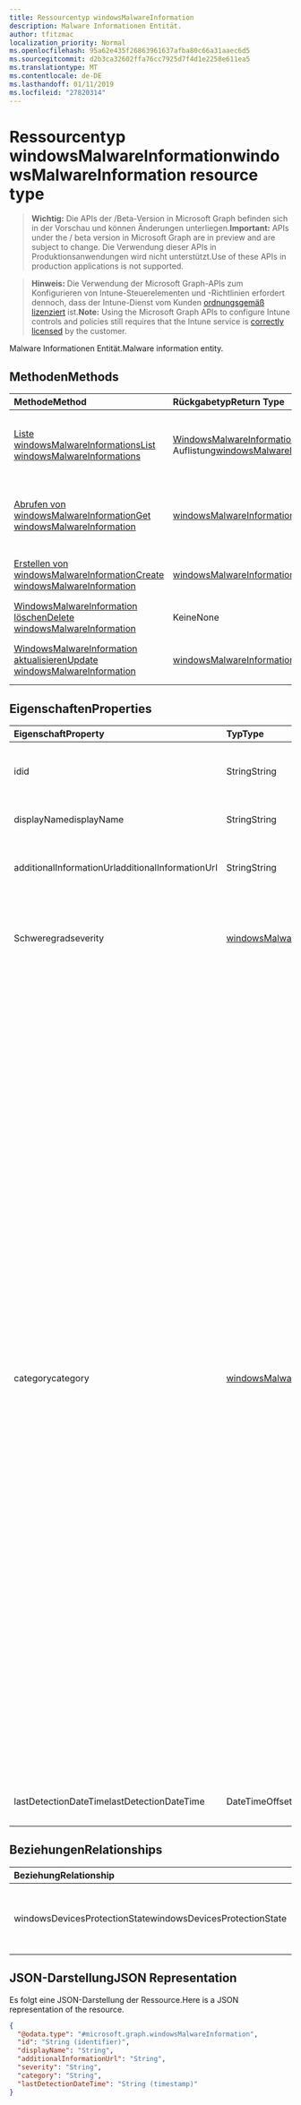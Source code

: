 ```yaml
---
title: Ressourcentyp windowsMalwareInformation
description: Malware Informationen Entität.
author: tfitzmac
localization_priority: Normal
ms.openlocfilehash: 95a62e435f26863961637afba80c66a31aaec6d5
ms.sourcegitcommit: d2b3ca32602ffa76cc7925d7f4d1e2258e611ea5
ms.translationtype: MT
ms.contentlocale: de-DE
ms.lasthandoff: 01/11/2019
ms.locfileid: "27820314"
---
```

# <a name="windowsmalwareinformation-resource-type"></a><span data-ttu-id="37ba6-103">Ressourcentyp windowsMalwareInformation</span><span class="sxs-lookup"><span data-stu-id="37ba6-103">windowsMalwareInformation resource type</span></span>

> <span data-ttu-id="37ba6-104">**Wichtig:** Die APIs der /Beta-Version in Microsoft Graph befinden sich in der Vorschau und können Änderungen unterliegen.</span><span class="sxs-lookup"><span data-stu-id="37ba6-104">**Important:** APIs under the / beta version in Microsoft Graph are in preview and are subject to change.</span></span> <span data-ttu-id="37ba6-105">Die Verwendung dieser APIs in Produktionsanwendungen wird nicht unterstützt.</span><span class="sxs-lookup"><span data-stu-id="37ba6-105">Use of these APIs in production applications is not supported.</span></span>

> <span data-ttu-id="37ba6-106">**Hinweis:** Die Verwendung der Microsoft Graph-APIs zum Konfigurieren von Intune-Steuerelementen und -Richtlinien erfordert dennoch, dass der Intune-Dienst vom Kunden [ordnungsgemäß lizenziert](https://go.microsoft.com/fwlink/?linkid=839381) ist.</span><span class="sxs-lookup"><span data-stu-id="37ba6-106">**Note:** Using the Microsoft Graph APIs to configure Intune controls and policies still requires that the Intune service is [correctly licensed](https://go.microsoft.com/fwlink/?linkid=839381) by the customer.</span></span>

<span data-ttu-id="37ba6-107">Malware Informationen Entität.</span><span class="sxs-lookup"><span data-stu-id="37ba6-107">Malware information entity.</span></span>
## <a name="methods"></a><span data-ttu-id="37ba6-108">Methoden</span><span class="sxs-lookup"><span data-stu-id="37ba6-108">Methods</span></span>
|<span data-ttu-id="37ba6-109">Methode</span><span class="sxs-lookup"><span data-stu-id="37ba6-109">Method</span></span>|<span data-ttu-id="37ba6-110">Rückgabetyp</span><span class="sxs-lookup"><span data-stu-id="37ba6-110">Return Type</span></span>|<span data-ttu-id="37ba6-111">Beschreibung</span><span class="sxs-lookup"><span data-stu-id="37ba6-111">Description</span></span>|
|:---|:---|:---|
|[<span data-ttu-id="37ba6-112">Liste windowsMalwareInformations</span><span class="sxs-lookup"><span data-stu-id="37ba6-112">List windowsMalwareInformations</span></span>](../api/intune-devices-windowsmalwareinformation-list.md)|<span data-ttu-id="37ba6-113">[WindowsMalwareInformation](../resources/intune-devices-windowsmalwareinformation.md) -Auflistung</span><span class="sxs-lookup"><span data-stu-id="37ba6-113">[windowsMalwareInformation](../resources/intune-devices-windowsmalwareinformation.md) collection</span></span>|<span data-ttu-id="37ba6-114">Listeneigenschaften und Beziehungen der [WindowsMalwareInformation](../resources/intune-devices-windowsmalwareinformation.md) -Objekte.</span><span class="sxs-lookup"><span data-stu-id="37ba6-114">List properties and relationships of the [windowsMalwareInformation](../resources/intune-devices-windowsmalwareinformation.md) objects.</span></span>|
|[<span data-ttu-id="37ba6-115">Abrufen von windowsMalwareInformation</span><span class="sxs-lookup"><span data-stu-id="37ba6-115">Get windowsMalwareInformation</span></span>](../api/intune-devices-windowsmalwareinformation-get.md)|[<span data-ttu-id="37ba6-116">windowsMalwareInformation</span><span class="sxs-lookup"><span data-stu-id="37ba6-116">windowsMalwareInformation</span></span>](../resources/intune-devices-windowsmalwareinformation.md)|<span data-ttu-id="37ba6-117">Lesen Sie Eigenschaften und Beziehungen des [WindowsMalwareInformation](../resources/intune-devices-windowsmalwareinformation.md) -Objekts.</span><span class="sxs-lookup"><span data-stu-id="37ba6-117">Read properties and relationships of the [windowsMalwareInformation](../resources/intune-devices-windowsmalwareinformation.md) object.</span></span>|
|[<span data-ttu-id="37ba6-118">Erstellen von windowsMalwareInformation</span><span class="sxs-lookup"><span data-stu-id="37ba6-118">Create windowsMalwareInformation</span></span>](../api/intune-devices-windowsmalwareinformation-create.md)|[<span data-ttu-id="37ba6-119">windowsMalwareInformation</span><span class="sxs-lookup"><span data-stu-id="37ba6-119">windowsMalwareInformation</span></span>](../resources/intune-devices-windowsmalwareinformation.md)|<span data-ttu-id="37ba6-120">Erstellen eines neuen [WindowsMalwareInformation](../resources/intune-devices-windowsmalwareinformation.md) -Objekts.</span><span class="sxs-lookup"><span data-stu-id="37ba6-120">Create a new [windowsMalwareInformation](../resources/intune-devices-windowsmalwareinformation.md) object.</span></span>|
|[<span data-ttu-id="37ba6-121">WindowsMalwareInformation löschen</span><span class="sxs-lookup"><span data-stu-id="37ba6-121">Delete windowsMalwareInformation</span></span>](../api/intune-devices-windowsmalwareinformation-delete.md)|<span data-ttu-id="37ba6-122">Keine</span><span class="sxs-lookup"><span data-stu-id="37ba6-122">None</span></span>|<span data-ttu-id="37ba6-123">Löscht eine [WindowsMalwareInformation](../resources/intune-devices-windowsmalwareinformation.md).</span><span class="sxs-lookup"><span data-stu-id="37ba6-123">Deletes a [windowsMalwareInformation](../resources/intune-devices-windowsmalwareinformation.md).</span></span>|
|[<span data-ttu-id="37ba6-124">WindowsMalwareInformation aktualisieren</span><span class="sxs-lookup"><span data-stu-id="37ba6-124">Update windowsMalwareInformation</span></span>](../api/intune-devices-windowsmalwareinformation-update.md)|[<span data-ttu-id="37ba6-125">windowsMalwareInformation</span><span class="sxs-lookup"><span data-stu-id="37ba6-125">windowsMalwareInformation</span></span>](../resources/intune-devices-windowsmalwareinformation.md)|<span data-ttu-id="37ba6-126">Aktualisieren Sie die Eigenschaften eines [WindowsMalwareInformation](../resources/intune-devices-windowsmalwareinformation.md) -Objekts.</span><span class="sxs-lookup"><span data-stu-id="37ba6-126">Update the properties of a [windowsMalwareInformation](../resources/intune-devices-windowsmalwareinformation.md) object.</span></span>|

## <a name="properties"></a><span data-ttu-id="37ba6-127">Eigenschaften</span><span class="sxs-lookup"><span data-stu-id="37ba6-127">Properties</span></span>
|<span data-ttu-id="37ba6-128">Eigenschaft</span><span class="sxs-lookup"><span data-stu-id="37ba6-128">Property</span></span>|<span data-ttu-id="37ba6-129">Typ</span><span class="sxs-lookup"><span data-stu-id="37ba6-129">Type</span></span>|<span data-ttu-id="37ba6-130">Beschreibung</span><span class="sxs-lookup"><span data-stu-id="37ba6-130">Description</span></span>|
|:---|:---|:---|
|<span data-ttu-id="37ba6-131">id</span><span class="sxs-lookup"><span data-stu-id="37ba6-131">id</span></span>|<span data-ttu-id="37ba6-132">String</span><span class="sxs-lookup"><span data-stu-id="37ba6-132">String</span></span>|<span data-ttu-id="37ba6-133">Der eindeutige Bezeichner.</span><span class="sxs-lookup"><span data-stu-id="37ba6-133">The unique Identifier.</span></span> <span data-ttu-id="37ba6-134">Hierbei handelt es sich um Malware Id.</span><span class="sxs-lookup"><span data-stu-id="37ba6-134">This is malware id.</span></span>|
|<span data-ttu-id="37ba6-135">displayName</span><span class="sxs-lookup"><span data-stu-id="37ba6-135">displayName</span></span>|<span data-ttu-id="37ba6-136">String</span><span class="sxs-lookup"><span data-stu-id="37ba6-136">String</span></span>|<span data-ttu-id="37ba6-137">Name der Schadsoftware</span><span class="sxs-lookup"><span data-stu-id="37ba6-137">Malware name</span></span>|
|<span data-ttu-id="37ba6-138">additionalInformationUrl</span><span class="sxs-lookup"><span data-stu-id="37ba6-138">additionalInformationUrl</span></span>|<span data-ttu-id="37ba6-139">String</span><span class="sxs-lookup"><span data-stu-id="37ba6-139">String</span></span>|<span data-ttu-id="37ba6-140">Erfahren Sie mehr über die Schadsoftware Informations-URL</span><span class="sxs-lookup"><span data-stu-id="37ba6-140">Information URL to learn more about the malware</span></span>|
|<span data-ttu-id="37ba6-141">Schweregrad</span><span class="sxs-lookup"><span data-stu-id="37ba6-141">severity</span></span>|[<span data-ttu-id="37ba6-142">windowsMalwareSeverity</span><span class="sxs-lookup"><span data-stu-id="37ba6-142">windowsMalwareSeverity</span></span>](../resources/intune-devices-windowsmalwareseverity.md)|<span data-ttu-id="37ba6-143">Schweregrad der Malware.</span><span class="sxs-lookup"><span data-stu-id="37ba6-143">Severity of the malware.</span></span> <span data-ttu-id="37ba6-144">Mögliche Werte sind: `unknown`, `low`, `moderate`, `high` und `severe`.</span><span class="sxs-lookup"><span data-stu-id="37ba6-144">Possible values are: `unknown`, `low`, `moderate`, `high`, `severe`.</span></span>|
|<span data-ttu-id="37ba6-145">category</span><span class="sxs-lookup"><span data-stu-id="37ba6-145">category</span></span>|[<span data-ttu-id="37ba6-146">windowsMalwareCategory</span><span class="sxs-lookup"><span data-stu-id="37ba6-146">windowsMalwareCategory</span></span>](../resources/intune-devices-windowsmalwarecategory.md)|<span data-ttu-id="37ba6-147">Die Kategorie der Malware.</span><span class="sxs-lookup"><span data-stu-id="37ba6-147">Category of the malware.</span></span> <span data-ttu-id="37ba6-148">Mögliche Werte sind: `invalid`, `adware`, `spyware`, `passwordStealer`, `trojanDownloader`, `worm`, `backdoor`, `remoteAccessTrojan`, `trojan`, `emailFlooder`, `keylogger`, `dialer`, `monitoringSoftware`, `browserModifier`, `cookie`, `browserPlugin`, `aolExploit`, `nuker`, `securityDisabler` , `jokeProgram`, `hostileActiveXControl`, `softwareBundler`, `stealthNotifier`, `settingsModifier`, `toolBar`, `remoteControlSoftware`, `trojanFtp`, `potentialUnwantedSoftware`, `icqExploit`, `trojanTelnet`, `exploit`, `filesharingProgram`, `malwareCreationTool`, `remote_Control_Software`, `tool`, `trojanDenialOfService`, `trojanDropper`, `trojanMassMailer` , `trojanMonitoringSoftware`, `trojanProxyServer`, `virus`, `known`, `unknown`, `spp`, `behavior`, `vulnerability`, `policy`, `enterpriseUnwantedSoftware`, `ransom`, `hipsRule`.</span><span class="sxs-lookup"><span data-stu-id="37ba6-148">Possible values are: `invalid`, `adware`, `spyware`, `passwordStealer`, `trojanDownloader`, `worm`, `backdoor`, `remoteAccessTrojan`, `trojan`, `emailFlooder`, `keylogger`, `dialer`, `monitoringSoftware`, `browserModifier`, `cookie`, `browserPlugin`, `aolExploit`, `nuker`, `securityDisabler`, `jokeProgram`, `hostileActiveXControl`, `softwareBundler`, `stealthNotifier`, `settingsModifier`, `toolBar`, `remoteControlSoftware`, `trojanFtp`, `potentialUnwantedSoftware`, `icqExploit`, `trojanTelnet`, `exploit`, `filesharingProgram`, `malwareCreationTool`, `remote_Control_Software`, `tool`, `trojanDenialOfService`, `trojanDropper`, `trojanMassMailer`, `trojanMonitoringSoftware`, `trojanProxyServer`, `virus`, `known`, `unknown`, `spp`, `behavior`, `vulnerability`, `policy`, `enterpriseUnwantedSoftware`, `ransom`, `hipsRule`.</span></span>|
|<span data-ttu-id="37ba6-149">lastDetectionDateTime</span><span class="sxs-lookup"><span data-stu-id="37ba6-149">lastDetectionDateTime</span></span>|<span data-ttu-id="37ba6-150">DateTimeOffset</span><span class="sxs-lookup"><span data-stu-id="37ba6-150">DateTimeOffset</span></span>|<span data-ttu-id="37ba6-151">Das letzte Mal wird die Schadsoftware erkannt.</span><span class="sxs-lookup"><span data-stu-id="37ba6-151">The last time the malware is detected</span></span>|

## <a name="relationships"></a><span data-ttu-id="37ba6-152">Beziehungen</span><span class="sxs-lookup"><span data-stu-id="37ba6-152">Relationships</span></span>
|<span data-ttu-id="37ba6-153">Beziehung</span><span class="sxs-lookup"><span data-stu-id="37ba6-153">Relationship</span></span>|<span data-ttu-id="37ba6-154">Typ</span><span class="sxs-lookup"><span data-stu-id="37ba6-154">Type</span></span>|<span data-ttu-id="37ba6-155">Beschreibung</span><span class="sxs-lookup"><span data-stu-id="37ba6-155">Description</span></span>|
|:---|:---|:---|
|<span data-ttu-id="37ba6-156">windowsDevicesProtectionState</span><span class="sxs-lookup"><span data-stu-id="37ba6-156">windowsDevicesProtectionState</span></span>|<span data-ttu-id="37ba6-157">[WindowsProtectionState](../resources/intune-devices-windowsprotectionstate.md) -Auflistung</span><span class="sxs-lookup"><span data-stu-id="37ba6-157">[windowsProtectionState](../resources/intune-devices-windowsprotectionstate.md) collection</span></span>|<span data-ttu-id="37ba6-158">Liste der Geräte Schutzstatus mit der aktuellen Malware betroffen</span><span class="sxs-lookup"><span data-stu-id="37ba6-158">List of devices' protection status affected with the current malware</span></span>|

## <a name="json-representation"></a><span data-ttu-id="37ba6-159">JSON-Darstellung</span><span class="sxs-lookup"><span data-stu-id="37ba6-159">JSON Representation</span></span>
<span data-ttu-id="37ba6-160">Es folgt eine JSON-Darstellung der Ressource.</span><span class="sxs-lookup"><span data-stu-id="37ba6-160">Here is a JSON representation of the resource.</span></span>
<!-- {
  "blockType": "resource",
  "keyProperty": "id",
  "@odata.type": "microsoft.graph.windowsMalwareInformation"
}
-->
``` json
{
  "@odata.type": "#microsoft.graph.windowsMalwareInformation",
  "id": "String (identifier)",
  "displayName": "String",
  "additionalInformationUrl": "String",
  "severity": "String",
  "category": "String",
  "lastDetectionDateTime": "String (timestamp)"
}
```





